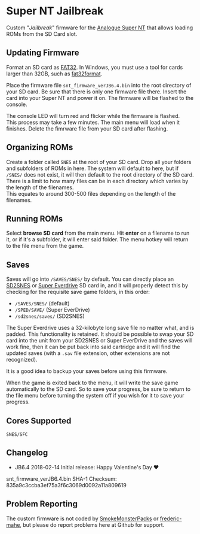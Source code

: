 # Super NT Jailbreak

Custom "*Jailbreak*" firmware for the [Analogue Super
NT](https://www.analogue.co/pages/super-nt/) that allows loading ROMs
from the SD Card slot.

## Updating Firmware 

Format an SD card as [FAT32](https://en.wikipedia.org/wiki/FAT32). In
Windows, you must use a tool for cards larger than 32GB, such as
[fat32format](http://www.ridgecrop.demon.co.uk/index.htm?guiformat.htm).

Place the firmware file `snt_firmware_verJB6.4.bin` into the root
directory of your SD card.  Be sure that there is only one firmware 
file there.  Insert the card into your Super NT and power it on. The 
firmware will be flashed to the console. 

The console LED will turn red and flicker while the firmware is flashed.  
This process may take a few minutes.  The main menu will load when it 
finishes.  Delete the fimrware file from your SD card after flashing.

## Organizing ROMs

Create a folder called `SNES` at the root of your SD card.  Drop all
your folders and subfolders of ROMs in here.  The system will default
to here, but if `/SNES/` does not exist, it will then default to the
root directory of the SD card.  There is a limit to how many files can
be in each directory which varies by the length of the filenames.  
This equates to around 300-500 files depending on the length of the
filenames.

## Running ROMs

Select **browse SD card** from the main menu.  Hit **enter** on a
filename to run it, or if it's a subfolder, it will enter said folder.
The menu hotkey will return to the file menu from the game.

## Saves

Saves will go into `/SAVES/SNES/` by default.  You can directly place
an [SD2SNES](http://sd2snes.de/) or [Super
Everdrive](https://krikzz.com/store/home/13-super-everdrive-v2.html)
SD card in, and it will properly detect this by checking for the
requisite save game folders, in this order:

- `/SAVES/SNES/` (default)
- `/SPED/SAVE/` (Super EverDrive)
- `/sd2snes/saves/` (SD2SNES)

The Super Everdrive uses a 32-kilobyte long save file no matter what,
and is padded.  This functionality is retained.  It should be possible
to swap your SD card into the unit from your SD2SNES or Super
EverDrive and the saves will work fine, then it can be put back into
said cartridge and it will find the updated saves (with a `.sav` file
extension, other extensions are not recognized).

It is a good idea to backup your saves before using this firmware.

When the game is exited back to the menu, it will write the save game
automatically to the SD card.  So to save your progress, be sure to
return to the file menu before turning the system off if you wish for
it to save your progress.

## Cores Supported

`SNES/SFC`

## Changelog

- JB6.4 2018-02-14 Initial release: Happy Valentine's Day :heart:

snt_firmware_verJB6.4.bin SHA-1 Checksum: 835a9c3ccba3ef75a3f6c3069d0092a11a809619

## Problem Reporting

The custom firmware is not coded by [SmokeMonsterPacks](https://github.com/SmokeMonsterPacks)
or [frederic-mahe](https://github.com/frederic-mahe), but please 
do report problems here at Github for support.
